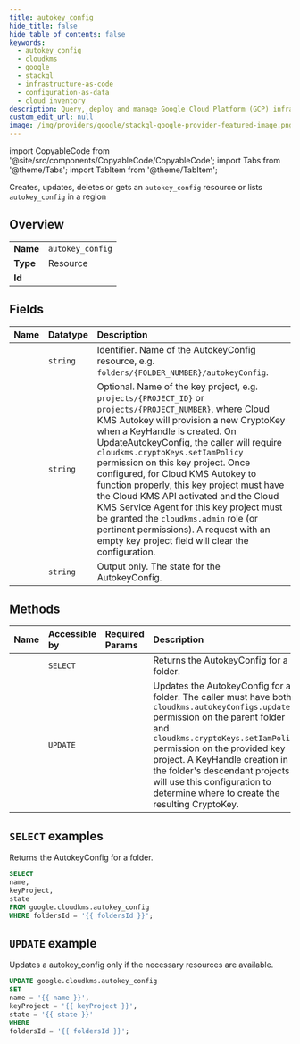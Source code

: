 ```yaml
---
title: autokey_config
hide_title: false
hide_table_of_contents: false
keywords:
  - autokey_config
  - cloudkms
  - google
  - stackql
  - infrastructure-as-code
  - configuration-as-data
  - cloud inventory
description: Query, deploy and manage Google Cloud Platform (GCP) infrastructure and resources using SQL
custom_edit_url: null
image: /img/providers/google/stackql-google-provider-featured-image.png
---
```


import CopyableCode from '@site/src/components/CopyableCode/CopyableCode';
import Tabs from '@theme/Tabs';
import TabItem from '@theme/TabItem';

Creates, updates, deletes or gets an <code>autokey_config</code> resource or lists <code>autokey_config</code> in a region

## Overview
<table><tbody>
<tr><td><b>Name</b></td><td><code>autokey_config</code></td></tr>
<tr><td><b>Type</b></td><td>Resource</td></tr>
<tr><td><b>Id</b></td><td><CopyableCode code="google.cloudkms.autokey_config" /></td></tr>
</tbody></table>

## Fields
| Name | Datatype | Description |
|:-----|:---------|:------------|
| <CopyableCode code="name" /> | `string` | Identifier. Name of the AutokeyConfig resource, e.g. `folders/{FOLDER_NUMBER}/autokeyConfig`. |
| <CopyableCode code="keyProject" /> | `string` | Optional. Name of the key project, e.g. `projects/{PROJECT_ID}` or `projects/{PROJECT_NUMBER}`, where Cloud KMS Autokey will provision a new CryptoKey when a KeyHandle is created. On UpdateAutokeyConfig, the caller will require `cloudkms.cryptoKeys.setIamPolicy` permission on this key project. Once configured, for Cloud KMS Autokey to function properly, this key project must have the Cloud KMS API activated and the Cloud KMS Service Agent for this key project must be granted the `cloudkms.admin` role (or pertinent permissions). A request with an empty key project field will clear the configuration. |
| <CopyableCode code="state" /> | `string` | Output only. The state for the AutokeyConfig. |

## Methods
| Name | Accessible by | Required Params | Description |
|:-----|:--------------|:----------------|:------------|
| <CopyableCode code="get_autokey_config" /> | `SELECT` | <CopyableCode code="foldersId" /> | Returns the AutokeyConfig for a folder. |
| <CopyableCode code="update_autokey_config" /> | `UPDATE` | <CopyableCode code="foldersId" /> | Updates the AutokeyConfig for a folder. The caller must have both `cloudkms.autokeyConfigs.update` permission on the parent folder and `cloudkms.cryptoKeys.setIamPolicy` permission on the provided key project. A KeyHandle creation in the folder's descendant projects will use this configuration to determine where to create the resulting CryptoKey. |

## `SELECT` examples

Returns the AutokeyConfig for a folder.

```sql
SELECT
name,
keyProject,
state
FROM google.cloudkms.autokey_config
WHERE foldersId = '{{ foldersId }}'; 
```

## `UPDATE` example

Updates a autokey_config only if the necessary resources are available.

```sql
UPDATE google.cloudkms.autokey_config
SET 
name = '{{ name }}',
keyProject = '{{ keyProject }}',
state = '{{ state }}'
WHERE 
foldersId = '{{ foldersId }}';
```
